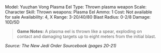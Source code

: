 Model: Yuuzhan Vong Plasma Eel
Type: Thrown plasma weapon
Scale: Character
Skill: Thrown weapons: Plasma Eel
Ammo: 1
Cost: Not available for sale
Availability: 4, X
Range: 3-20/40/80
Blast Radius: 0-2/8
Damage: 10D/5D

> **Game Notes:** 
> A plasma eel is thrown like a spear, exploding on contact and damaging targets up to eight meters from the initial blast.

*Source: The New Jedi Order Sourcebook (pages 20-21)*